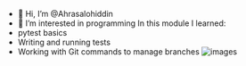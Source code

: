 - 👋 Hi, I’m @Ahrasalohiddin
- 👀 I’m interested in programming
  In this module I learned:
- pytest basics
- Writing and running tests
- Working with Git commands to manage branches
  ![images](https://github.com/user-attachments/assets/6bf41dab-0c62-4f18-bfc6-6d492825fd75)
